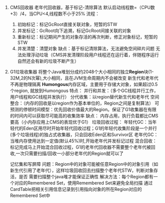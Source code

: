 1. CMS回收器
    老年代回收器，基于标记-清除算法
    默认启动线程数=（CPU数+3）/4，当CPU<4,线程数不小于25%
    流程：
    1. 初始标记：标记GcRoot直接关联对象，短暂的STW
    2. 并发标记：GcRoot向下追溯，标记GcRoot间接关联的对象
    3. 重新标记：标记期间产生的对象存活的再次判断，修正对象标记，短暂的STW
    4. 并发清楚：清楚对象
    缺点：基于标记清除算法，无法避免空间碎片问题
         无法处理浮动垃圾（CMS并发清理阶段用户线程还在运行着，伴随程序运行自然还会有新的垃圾不断产生）
         
2. G1垃圾收集器
    将整个Java堆划分成约2048个大小相同的独立**Region**块(1-32M,2的N次幂),大小相同，且在JVM生命周期内不会被改变
    新生代和老年代不再是物理隔离
    **Humongous**内存区域，主要用于存储大对象，如果超过0.5个region, 就放到Humongous
    特点：
    并行和并发：（多个GC线程并行工作，用户线程和GC线程并发执行）
    分代收集：以region替代新生代和老年代
    空间整合：（内存的回收是以region作为基本单位的，Region之间是复制算法）
    可预测的停顿时间模型：优先回收价值最大的Region。保证了G1收集器在有限的时间内可以获取尽可能高的收集效率
    缺点：
    内存占用，执行负载都比CMS要高（小内存应用上CMS的表现优于G1）
    垃圾回收过程：
    年轻代GC：当年轻代的Eden区用尽时开始年轻代回收过程；G1的年轻代收集阶段是一个并行(多个垃圾线程)的独占式收集器，只会回收Eden区和Survivor区
    老年代GC：当堆内存使用达到一定值(默认45%)时,开始老年代并发标记过程
    混合回收：标记完成马上开始混合回收过程，G1的老年代回收器不需要整个老年代被回收,一次只需要扫描/回收一小部分老年代的Region就可以了
    
    记忆集和写屏障
    问题：Region中的对象可能被任意Region中的对象引用（如新生代引用了老年代），这样垃圾回收回去扫描整个老年代STW，判断对象存活，是否
    需要扫描整个java堆才能保证正确性
    解决方法：每个Region都有一个对应的Remembered Set，使用Remembered Set来避免全局扫描
             通过CardTable把相关引用信息记录到引用指向对象的所在Region对应的Remembered Set中
